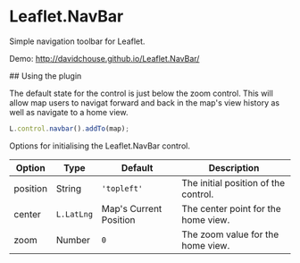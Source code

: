 Leaflet.NavBar
==============

Simple navigation toolbar for Leaflet.

Demo: http://davidchouse.github.io/Leaflet.NavBar/

<a name="using" />
## Using the plugin

The default state for the control is just below the zoom control. This will allow map users to navigat forward and back in the map's view history as well as navigate to a home view.

````js
L.control.navbar().addTo(map);
````

Options for initialising the Leaflet.NavBar control.

| Option | Type | Default | Description
| --- | --- | --- | ---
| position | String | `'topleft'` | The initial position of the control.
| center | `L.LatLng` | Map's Current Position | The center point for the home view.
| zoom | Number | `0` | The zoom value for the home view.
